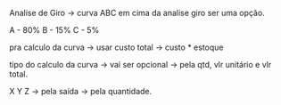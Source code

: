Analise de Giro -> curva ABC em cima da analise giro ser uma opção.

A - 80%
B - 15%
C - 5%

pra calculo da curva -> usar custo total -> custo * estoque

tipo do calculo da curva  -> vai ser opcional -> pela qtd, vlr unitário e vlr total. 

X Y Z -> pela saída -> pela quantidade.